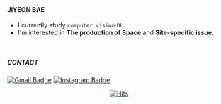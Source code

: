 
</br>

#### JIYEON BAE
- I currently study `computer vision`⋅`DL`.
- I'm interested in **The production of Space** and **Site-specific issue**.

</br>

##### CONTACT

[![Gmail Badge](https://img.shields.io/badge/Gmail-d14836?style=flat-square&logo=Gmail&logoColor=white&link=mailto:bego9205@gmail.com)](mailto:bego9205@gmail.com)
[![Instagram Badge](https://img.shields.io/badge/-Instagram-3D3F43?style=flat-square&logo=instagram&logoColor=white&link=https://www.instagram.com/___jiyeon_/)](https://www.instagram.com/___jiyeon_/) 

<div align=center>
  
  [![Hits](https://hits.seeyoufarm.com/api/count/incr/badge.svg?url=https%3A%2F%2Fgithub.com%2Fjiiyeon&count_bg=%236667AB&title_bg=%23555555&icon=&icon_color=%23DBD5D2&title=hits&edge_flat=false)](https://hits.seeyoufarm.com)
  
</div>
